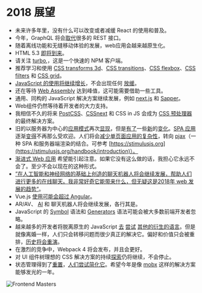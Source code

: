# 2018 展望

* 未来许多年里，没有什么可以改变或者减缓 React 的使用和普及。
* 今年，GraphQL 将会[取代](https://medium.freecodecamp.org/rest-apis-are-rest-in-peace-apis-long-live-graphql-d412e559d8e4)很多的 REST 接口。
* 随着离线功能和无缝移动体验的发展，web应用会越来越原生化。
* HTML 5.3 [即将到来](https://www.w3.org/blog/2017/12/html-5-2-is-done-html-5-3-is-coming/)。
* 请关注 [turbo](https://medium.com/@ericsimons/introducing-turbo-5x-faster-than-yarn-npm-and-runs-natively-in-browser-cc2c39715403),，这是一个快速的 NPM 客户端。
* 推荐学习和使用 [CSS transforms 3d](https://caniuse.com/#feat=transforms3d)、[CSS transitions](https://caniuse.com/#search=transitions)、[CSS flexbox](https://caniuse.com/#search=flex)、[CSS filters](https://caniuse.com/#feat=css-filters) 和 [CSS grid](https://caniuse.com/#search=grid)。
* [JavaScript 的使用将继续增长](https://insights.stackoverflow.com/survey/2017#technology-programming-languages)，不会出现任何 [放缓](https://insights.stackoverflow.com/survey/2017#technology-most-popular-languages-by-occupation)。
* 还在等待 [Web Assembly](http://webassembly.org/) 达到峰值，这可能需要借助一些工具。
* 通用、同构的 JavaScript 解决方案继续发展，例如 [next.js](https://github.com/zeit/next.js) 和 [Sapper](https://sapper.svelte.technology/)。
* Web组件仍然等待着开发者的大力支持。
* 我相信不久的将来 [PostCSS](https://github.com/postcss)、[CSSnext](http://cssnext.io/) 和 CSS in JS 会成为 [CSS 预处理器](https://css-tricks.com/future-front-end-web-development/#article-header-id-7) 的最终解决方案。
* 旧的以服务器为中心的[应用模式](https://unpoly.com)再次[显现](https://github.com/turbolinks/turbolinks)，但是[有了](https://goiabada.blog/can-you-build-a-single-page-application-without-a-front-end-framework-6799cee03750)一些[新](http://triskweline.de/unpoly-rugb/#/41)的[变化](https://github.com/stimulusjs/stimulus)。[SPA 应用](https://m.signalvnoise.com/stimulus-1-0-a-modest-javascript-framework-for-the-html-you-already-have-f04307009130)逐渐[变得](http://blog.bloomca.me/2018/02/04/spa-is-not-silver-bullet.html)不再那么受欢迎。人们将会[减少单页面应用的复杂性](https://m.signalvnoise.com/stimulus-1-0-a-modest-javascript-framework-for-the-html-you-already-have-f04307009130)，转向 [pjax](https://github.com/defunkt/jquery-pjax)（一种 SPA 和服务器端渲染的结合。可参考 [https://stimulusjs.org](https://stimulusjs.org/handbook/introduction)）。
* [渐进式 Web 应用](https://developers.google.com/web/progressive-web-apps/) 希望能引起注意。如果它没有这么做的话，我担心它永远不会了。至少不会以现在的这种形式。
* [”在人工智能和神经网络的基础上创造的聊天机器人将会继续发展，帮助人们进行更多的在线聊天。我非常好奇它能带来什么，但无疑这是2018年 web 发展的趋势“](http://merehead.com/blog/web-development-trends-2018/)。
* Vue.js [使用可能会超过 Angular](http://www.npmtrends.com/@angular/core-vs-angular-vs-react-vs-vue)。
* AR/AV、 [AI](https://www.independent.co.uk/life-style/gadgets-and-tech/news/facebook-artificial-intelligence-ai-chatbot-new-language-research-openai-google-a7869706.html) 和 聊天机器人将会继续发展，各行其是。
* JavaScript 的 [Symbol](https://developer.mozilla.org/en-US/docs/Web/JavaScript/Reference/Global_Objects/Symbol) 语法和 [Generators](https://developer.mozilla.org/en-US/docs/Web/JavaScript/Reference/Global_Objects/Generator) 语法可能会被大多数前端开发者忽略。
* 越来越多的开发者将脱离原生的 JavaScript [去](http://elm-lang.org/) [尝试](https://www.typescriptlang.org/index.html) [其他的衍生的语言](https://reasonml.github.io/)。但是就像离婚一样，人们只会转移问题而很少真正的解决它。偏好和价值只会被重排，[历史将会重演](http://coffeescript.org/)。
* 在激烈的竞争中，Webpack 4 将会发布，并且会更好。
* 对 UI 组件树理想的 CSS 解决方案的持续[探索](https://css-in-js-playground.com/?theme=light)仍将继续，不会停止。
* 状态管理得到了[重置](https://www.youtube.com/watch?v=kp-NOggyz54)，[人们尝试简化它](https://github.com/thejameskyle/unstated)。希望今年是像 [mobx](https://github.com/mobxjs/mobx) 这样的解决方案能够发光的一年。

![Frontend Masters](../images/FEM-2018-banner.png "https://frontendmasters.com/")
